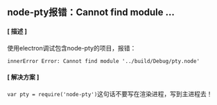 ## node-pty报错：Cannot find module ...
#### [ 描述 ]
使用electron调试包含node-pty的项目，报错：
```
innerError Error: Cannot find module '../build/Debug/pty.node'
```

#### [ 解决方案 ]
`var pty = require('node-pty')`这句话不要写在渲染进程，写到主进程去！

